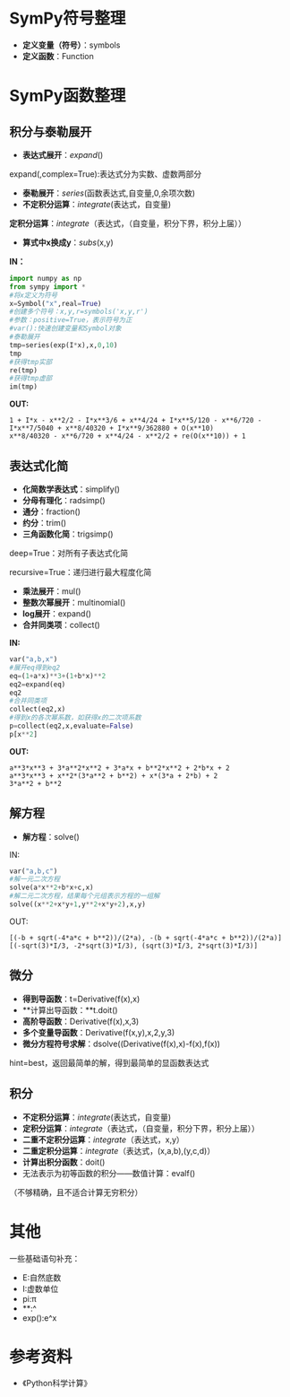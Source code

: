 # SymPy符号整理

* **定义变量（符号）**：symbols
* **定义函数**：Function
# SymPy函数整理

## 积分与泰勒展开

* **表达式展开**：*expand*()

expand(,complex=True):表达式分为实数、虚数两部分

* **泰勒展开**：*series*(函数表达式,自变量,0,余项次数)
* **不定积分运算**：*integrate*(表达式，自变量)

**定积分运算**：*integrate*（表达式，（自变量，积分下界，积分上届））

* **算式中x换成y**：*subs*(x,y)

**IN：**

```python
import numpy as np
from sympy import *
#将x定义为符号
x=Symbol("x",real=True)
#创建多个符号：x,y,r=symbols('x,y,r')
#参数：positive=True，表示符号为正
#var():快速创建变量和Symbol对象
#泰勒展开
tmp=series(exp(I*x),x,0,10)
tmp
#获得tmp实部
re(tmp)
#获得tmp虚部
im(tmp)
```
**OUT:**
```plain
1 + I*x - x**2/2 - I*x**3/6 + x**4/24 + I*x**5/120 - x**6/720 - I*x**7/5040 + x**8/40320 + I*x**9/362880 + O(x**10)
x**8/40320 - x**6/720 + x**4/24 - x**2/2 + re(O(x**10)) + 1
```
## 表达式化简

* **化简数学表达式**：simplify()
* **分母有理化**：radsimp()
* **通分**：fraction()
* **约分**：trim()
* **三角函数化简**：trigsimp()

deep=True：对所有子表达式化简

recursive=True：递归进行最大程度化简

* **乘法展开**：mul()
* **整数次幂展开**：multinomial()
* **log展开**：expand()
* **合并同类项**：collect()

**IN:**

```python
var("a,b,x")
#展开eq得到eq2
eq=(1+a*x)**3+(1+b*x)**2
eq2=expand(eq)
eq2
#合并同类项
collect(eq2,x)
#得到x的各次幂系数，如获得x的二次项系数
p=collect(eq2,x,evaluate=False)
p[x**2]
```
**OUT:**
```plain
a**3*x**3 + 3*a**2*x**2 + 3*a*x + b**2*x**2 + 2*b*x + 2
a**3*x**3 + x**2*(3*a**2 + b**2) + x*(3*a + 2*b) + 2
3*a**2 + b**2
```
#### 
## 解方程

* **解方程**：solve()

IN:

```python
var("a,b,c")
#解一元二次方程
solve(a*x**2+b*x+c,x)
#解二元二次方程，结果每个元组表示方程的一组解
solve((x**2+x*y+1,y**2+x*y+2),x,y)
```
OUT:
```plain
[(-b + sqrt(-4*a*c + b**2))/(2*a), -(b + sqrt(-4*a*c + b**2))/(2*a)]
[(-sqrt(3)*I/3, -2*sqrt(3)*I/3), (sqrt(3)*I/3, 2*sqrt(3)*I/3)]
```
## 微分

* **得到导函数**：t=Derivative(f(x),x)
* **计算出导函数：**t.doit()
* **高阶导函数**：Derivative(f(x),x,3)
* **多个变量导函数**：Derivative(f(x,y),x,2,y,3)
* **微分方程符号求解**：dsolve((Derivative(f(x),x)-f(x),f(x))

hint=best，返回最简单的解，得到最简单的显函数表达式

## 积分

* **不定积分运算**：*integrate*(表达式，自变量)
* **定积分运算**：*integrate*（表达式，（自变量，积分下界，积分上届））
* **二重不定积分运算**：*integrate*（表达式，x,y）
* **二重定积分运算**：*integrate*（表达式，(x,a,b),(y,c,d)）
* **计算出积分函数**：doit()
* 无法表示为初等函数的积分——数值计算：evalf()

（不够精确，且不适合计算无穷积分）

# 其他

一些基础语句补充：

* E:自然底数
* I:虚数单位
* pi:π
* **:^
* exp():e^x
# 参考资料

* 《Python科学计算》
